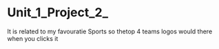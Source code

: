 # Unit_1_Project_2_
 It is related to my favouratie Sports so thetop 4  teams logos would there when you clicks it 
